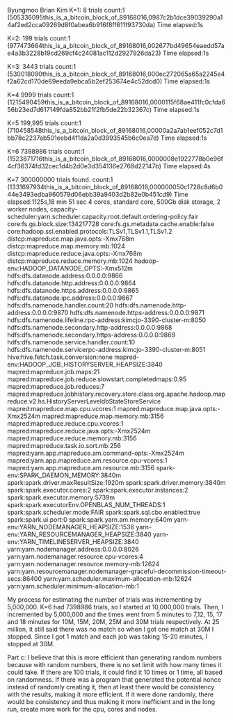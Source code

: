 Byungmoo Brian Kim
K=1: 8 trials 
count:1
(505336095this_is_a_bitcoin_block_of_89168016,0987c2b1dce39039290a14af2ed2cca09269d8f0abea6b916f8ff611f93730da)
Time elapsed:1s

K=2: 199 trials
count:1
(977473664this_is_a_bitcoin_block_of_89168016,002677bd49654eaedd57ae4a3b3228b19cd269cf4c24081ac112d2927926da23)
Time elapsed:1s

K=3: 3443 trials
count:1
(530018090this_is_a_bitcoin_block_of_89168016,000ec272065a65a2245e4f2a62cd170de69eeda9ebca5b2ef253674e4c52dcd0)
Time elapsed:1s

K=4 9999 trials
count:1
(1215490459this_is_a_bitcoin_block_of_89168016,0000115f68ae411fc0cfda656b23ed7d617149fda852bb21f2fb5de22b32367c)
Time elapsed:1s

K=5 199,995 trials
count:1
(710458548this_is_a_bitcoin_block_of_89168016,00000a2a7ab1eef052c7d1bb78c2237ab501eebd4f1da2a0d3993545b6c0ea7d)
Time elapsed:1s

K=6 7398986 trials
count:1
(1523871716this_is_a_bitcoin_block_of_89168016,0000008e1922778b0e96f4cf36374fd32cec1d4b2d0e3d354136e2768d22147b)
Time elapsed:4s
 
K=7 300000000 trials
found. count:1
(1331697934this_is_a_bitcoin_block_of_89168016,000000050c1728c8d6b044e3493edba960579d06ebb39a9403d2b82e0b451cd9)
Time elapsed:1125s,18 min 51 sec
4 cores, standard core, 500Gb disk storage, 2 worker nodes, capacity-scheduler:yarn.scheduler.capacity.root.default.ordering-policy:fair
core:fs.gs.block.size:134217728
core:fs.gs.metadata.cache.enable:false
core:hadoop.ssl.enabled.protocols:TLSv1,TLSv1.1,TLSv1.2
distcp:mapreduce.map.java.opts:-Xmx768m
distcp:mapreduce.map.memory.mb:1024
distcp:mapreduce.reduce.java.opts:-Xmx768m
distcp:mapreduce.reduce.memory.mb:1024
hadoop-env:HADOOP_DATANODE_OPTS:-Xmx512m
hdfs:dfs.datanode.address:0.0.0.0:9866
hdfs:dfs.datanode.http.address:0.0.0.0:9864
hdfs:dfs.datanode.https.address:0.0.0.0:9865
hdfs:dfs.datanode.ipc.address:0.0.0.0:9867
hdfs:dfs.namenode.handler.count:20
hdfs:dfs.namenode.http-address:0.0.0.0:9870
hdfs:dfs.namenode.https-address:0.0.0.0:9871
hdfs:dfs.namenode.lifeline.rpc-address:kimcjo-3390-cluster-m:8050
hdfs:dfs.namenode.secondary.http-address:0.0.0.0:9868
hdfs:dfs.namenode.secondary.https-address:0.0.0.0:9869
hdfs:dfs.namenode.service.handler.count:10
hdfs:dfs.namenode.servicerpc-address:kimcjo-3390-cluster-m:8051
hive:hive.fetch.task.conversion:none
mapred-env:HADOOP_JOB_HISTORYSERVER_HEAPSIZE:3840
mapred:mapreduce.job.maps:21
mapred:mapreduce.job.reduce.slowstart.completedmaps:0.95
mapred:mapreduce.job.reduces:7
mapred:mapreduce.jobhistory.recovery.store.class:org.apache.hadoop.mapreduce.v2.hs.HistoryServerLeveldbStateStoreService
mapred:mapreduce.map.cpu.vcores:1
mapred:mapreduce.map.java.opts:-Xmx2524m
mapred:mapreduce.map.memory.mb:3156
mapred:mapreduce.reduce.cpu.vcores:1
mapred:mapreduce.reduce.java.opts:-Xmx2524m
mapred:mapreduce.reduce.memory.mb:3156
mapred:mapreduce.task.io.sort.mb:256
mapred:yarn.app.mapreduce.am.command-opts:-Xmx2524m
mapred:yarn.app.mapreduce.am.resource.cpu-vcores:1
mapred:yarn.app.mapreduce.am.resource.mb:3156
spark-env:SPARK_DAEMON_MEMORY:3840m
spark:spark.driver.maxResultSize:1920m
spark:spark.driver.memory:3840m
spark:spark.executor.cores:2
spark:spark.executor.instances:2
spark:spark.executor.memory:5739m
spark:spark.executorEnv.OPENBLAS_NUM_THREADS:1
spark:spark.scheduler.mode:FAIR
spark:spark.sql.cbo.enabled:true
spark:spark.ui.port:0
spark:spark.yarn.am.memory:640m
yarn-env:YARN_NODEMANAGER_HEAPSIZE:1536
yarn-env:YARN_RESOURCEMANAGER_HEAPSIZE:3840
yarn-env:YARN_TIMELINESERVER_HEAPSIZE:3840
yarn:yarn.nodemanager.address:0.0.0.0:8026
yarn:yarn.nodemanager.resource.cpu-vcores:4
yarn:yarn.nodemanager.resource.memory-mb:12624
yarn:yarn.resourcemanager.nodemanager-graceful-decommission-timeout-secs:86400
yarn:yarn.scheduler.maximum-allocation-mb:12624
yarn:yarn.scheduler.minimum-allocation-mb:1


My process for estimating the number of trials was incrementing by 5,000,000. K=6 had 7398986 trials, so I started at 10,000,000 trials. Then, I incremented by 5,000,000 and the times went from 5 minutes to 7,12, 15, 17 and 18 minutes for 10M, 15M, 20M, 25M and 30M trials respectively. At 25 million, it still said there was no match so when I got one match at 30M I stopped. Since I got 1 match and each job was taking 15-20 minutes, I stopped at 30M.


Part c:
I believe that this is more efficient than generating random numbers because with random numbers, there is no set limit with how many times it could take. If there are 100 trials, it could find it 10 times or 1 time, all based on randomness. If there was a program that generated the potential nonce instead of randomly creating it, then at least there would be consistency with the results, making it more efficient. If it were done randomly, there would be consistency and thus making it more inefficient and in the long run, create more work for the cpu, cores and nodes.
